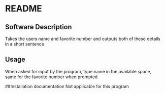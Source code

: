 # README
## Software Description
Takes the users name and favorite number and outputs both of these details in a short sentence

## Usage
When asked for input by the program, type name in the available space, same for the favorite number when prompted

##Installation documentation
Not applicable for this program
